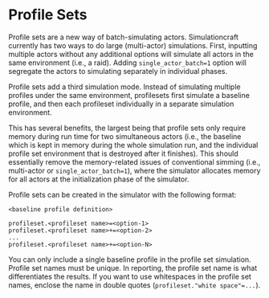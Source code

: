 # Profile Sets

Profile sets are a new way of batch-simulating actors. Simulationcraft currently has two ways to do large (multi-actor) simulations. First, inputting multiple actors without any additional options will simulate all actors in the same environment (i.e., a raid). Adding `single_actor_batch=1` option will segregate the actors to simulating separately in individual phases.

Profile sets add a third simulation mode. Instead of simulating multiple profiles under the same environment, profilesets first simulate a baseline profile, and then each profileset individually in a separate simulation environment.

This has several benefits, the largest being that profile sets only require memory during run time for two simultaneous actors (i.e., the baseline which is kept in memory during the whole simulation run, and the individual profile set environment that is destroyed after it finishes). This should essentially remove the memory-related issues of conventional simming (i.e., multi-actor or `single_actor_batch=1`), where the simulator allocates memory for all actors at the initialization phase of the simulator.

Profile sets can be created in the simulator with the following format:
```
<baseline profile definition>

profileset.<profileset name>=<option-1>
profileset.<profileset name>+=<option-2>
...
profileset.<profileset name>+=<option-N>
```

You can only include a single baseline profile in the profile set simulation. Profile set names must be unique. In reporting, the profile set name is what differentiates the results. If you want to use whitespaces in the profile set names, enclose the name in double quotes (```profileset."white space"=...```).